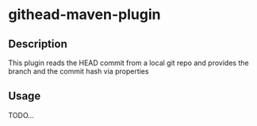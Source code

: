 githead-maven-plugin
====================

Description
-----------
This plugin reads the HEAD commit from a local git repo and provides the branch and the commit hash via properties

Usage
-----
TODO...
